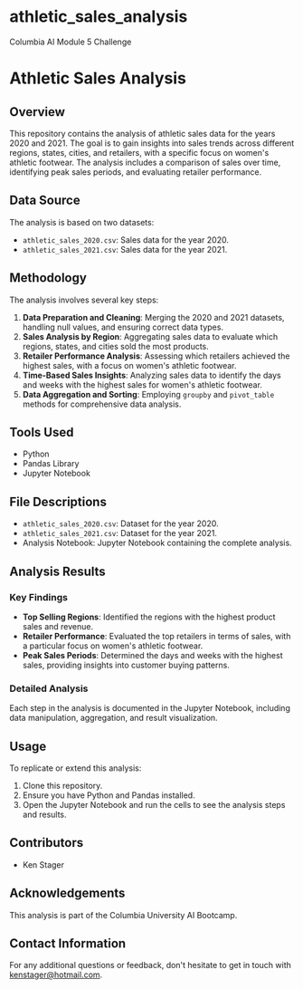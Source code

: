 # athletic_sales_analysis
Columbia AI Module 5 Challenge
# Athletic Sales Analysis

## Overview
This repository contains the analysis of athletic sales data for the years 2020 and 2021. The goal is to gain insights into sales trends across different regions, states, cities, and retailers, with a specific focus on women's athletic footwear. The analysis includes a comparison of sales over time, identifying peak sales periods, and evaluating retailer performance.

## Data Source
The analysis is based on two datasets:
- `athletic_sales_2020.csv`: Sales data for the year 2020.
- `athletic_sales_2021.csv`: Sales data for the year 2021.

## Methodology
The analysis involves several key steps:
1. **Data Preparation and Cleaning**: Merging the 2020 and 2021 datasets, handling null values, and ensuring correct data types.
2. **Sales Analysis by Region**: Aggregating sales data to evaluate which regions, states, and cities sold the most products.
3. **Retailer Performance Analysis**: Assessing which retailers achieved the highest sales, with a focus on women's athletic footwear.
4. **Time-Based Sales Insights**: Analyzing sales data to identify the days and weeks with the highest sales for women's athletic footwear.
5. **Data Aggregation and Sorting**: Employing `groupby` and `pivot_table` methods for comprehensive data analysis.

## Tools Used
- Python
- Pandas Library
- Jupyter Notebook

## File Descriptions
- `athletic_sales_2020.csv`: Dataset for the year 2020.
- `athletic_sales_2021.csv`: Dataset for the year 2021.
- Analysis Notebook: Jupyter Notebook containing the complete analysis.

## Analysis Results

### Key Findings
- **Top Selling Regions**: Identified the regions with the highest product sales and revenue.
- **Retailer Performance**: Evaluated the top retailers in terms of sales, with a particular focus on women's athletic footwear.
- **Peak Sales Periods**: Determined the days and weeks with the highest sales, providing insights into customer buying patterns.

### Detailed Analysis
Each step in the analysis is documented in the Jupyter Notebook, including data manipulation, aggregation, and result visualization.

## Usage
To replicate or extend this analysis:
1. Clone this repository.
2. Ensure you have Python and Pandas installed.
3. Open the Jupyter Notebook and run the cells to see the analysis steps and results.

## Contributors
- Ken Stager

## Acknowledgements
This analysis is part of the Columbia University AI Bootcamp.

## Contact Information
For any additional questions or feedback, don't hesitate to get in touch with kenstager@hotmail.com.
